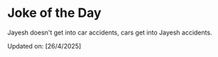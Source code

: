 # Joke of the Day

<!-- #joke -->
Jayesh doesn't get into car accidents, cars get into Jayesh accidents.

Updated on: [26/4/2025]
<!-- #jokeEnd -->